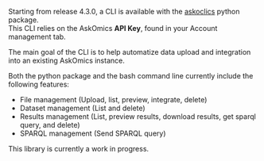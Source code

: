 Starting from release 4.3.0, a CLI is available with the [askoclics](https://github.com/askomics/askoclics) python package.  
This CLI relies on the AskOmics **API Key**, found in your <navbar><i class="fa fa-cog"></i> Account management</navbar> tab.

The main goal of the CLI is to help automatize data upload and integration into an existing AskOmics instance.

Both the python package and the bash command line currently include the following features:

- File management (Upload, list, preview, integrate, delete)
- Dataset management (List and delete)
- Results management (List, preview results, download results, get sparql query, and delete)
- SPARQL management (Send SPARQL query)

This library is currently a work in progress.
